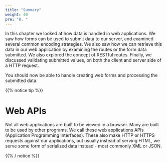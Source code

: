 ```yaml
---
title: "Summary"
weight: 40
pre: "8. "
---
```

In this chapter we looked at how data is handled in web applications.  We saw how forms can be used to submit data to our server, and examined several common encoding strategies.  We also saw how we can retrieve this data in our web application by examining the routes or the form data submitted.  We also explored the concept of RESTful routes.  Finally, we discussed validating submitted values, on both the client and server side of a HTTP request.

You should now be able to handle creating web forms and processing the submitted data.

{{% notice tip %}}

# Web APIs
Not all web applications are built to be viewed in a browser.  Many are built to be used by other programs.  We call these web applications APIs (Application Programming Interfaces).  These also make HTTP or HTTPS requests against our applications, but usually instead of serving HTML, we serve some form of serialized data instead - most commonly XML or JSON.

{{% / notice %}}
